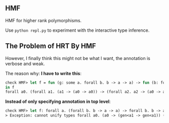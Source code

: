 ## HMF

HMF for higher rank polymorphisms.

Use `python repl.py` to experiment with the interactive type inference.

## The Problem of HRT By HMF 

However, I finally think this might not be what I want, the annotation is verbose and weak.
 
The reason why:
**I have to write this**:
```OCaml
check HMF> let f = fun (g: some a. forall b. b -> a -> a) -> fun (b: forall b.b) -> fun a -> g b a
in f
forall a0. (forall a1. (a1 -> (a0 -> a0)) -> (forall a2. a2 -> (a0 -> a0)))
```

**Instead of only specifying annotation in top level**:
```OCaml
check HMF> let f: forall a. (forall b. b -> a -> a) -> forall b. b -> a -> a = fun g -> fun a -> fun b -> g b a in f
> Exception: cannot unify types forall a0. (a0 -> (gen<a1 -> gen<a1)) (^a2 -> (^a3 -> ^a4))
```
